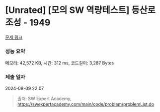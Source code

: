 # [Unrated] [모의 SW 역량테스트] 등산로 조성 - 1949 

[문제 링크](https://swexpertacademy.com/main/code/problem/problemDetail.do?contestProbId=AV5PoOKKAPIDFAUq) 

### 성능 요약

메모리: 42,572 KB, 시간: 312 ms, 코드길이: 3,287 Bytes

### 제출 일자

2024-08-09 22:07



> 출처: SW Expert Academy, https://swexpertacademy.com/main/code/problem/problemList.do